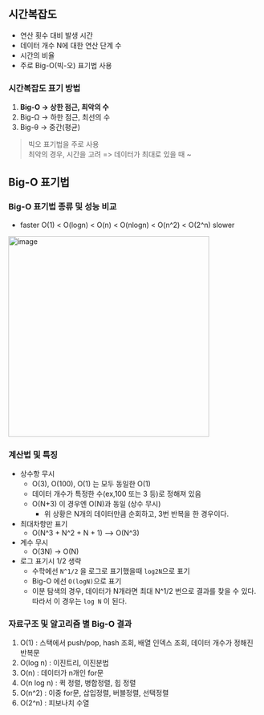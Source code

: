 ## 시간복잡도

- 연산 횟수 대비 발생 시간
- 데이터 개수 N에 대한 연산 단계 수
- 시간의 비율
- 주로 Big-O(빅-오) 표기법 사용

### 시간복잡도 표기 방법
1) __Big-O -> 상한 점근, 최악의 수__
2) Big-Ω -> 하한 점근, 최선의 수
3) Big-θ -> 중간(평균)

> 빅오 표기법을 주로 사용 <br>
> 최악의 경우, 시간을 고려 => 데이터가 최대로 있을 때 ~

## Big-O 표기법

### Big-O 표기법 종류 및 성능 비교
- faster O(1) < O(logn) < O(n) < O(nlogn) < O(n^2) < O(2^n) slower

<img width="400" alt="image" src="https://github.com/BBack-BBoo-Team/Problem_Solving/assets/79829085/2f4ec031-5305-4ee0-a808-33853a8d5bf8">

### 계산법 및 특징

- 상수항 무시
  - O(3), O(100), O(1) 는 모두 동일한 O(1)
  - 데이터 개수가 특정한 수(ex,100 또는 3 등)로 정해져 있음
  - O(N+3) 이 경우엔 O(N)과 동일 (상수 무시)
    - 위 상황은 N개의 데이터만큼 순회하고, 3번 반복을 한 경우이다.  
- 최대차항만 표기
  - O(N^3 + N^2 + N + 1) --> O(N^3)
- 계수 무시
  - O(3N) -> O(N) 
- 로그 표기시 1/2 생략
  - 수학에선 `N^1/2` 을 로그로 표기했을때 `log2N`으로 표기
  - Big-O 에선 `O(logN)`으로 표기
  - 이분 탐색의 경우, 데이터가 N개라면 최대 N^1/2 번으로 결과를 찾을 수 있다. 따라서 이 경우는 `log N` 이 된다.

### 자료구조 및 알고리즘 별 Big-O 결과
1. O(1) : 스택에서 push/pop, hash 조회, 배열 인덱스 조회, 데이터 개수가 정해진 반복문
2. O(log n) : 이진트리, 이진분법
3. O(n) : 데이터가 n개인 for문
4. O(n log n) : 퀵 정렬, 병합정렬, 힙 정렬
5. O(n^2) : 이중 for문, 삽입정렬, 버블정렬, 선택정렬
6. O(2^n) : 피보나치 수열
